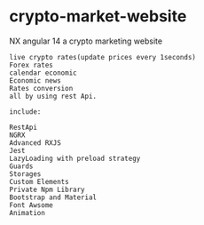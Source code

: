 # crypto-market-website
NX angular  14 
a  crypto marketing website
 

    live crypto rates(update prices every 1seconds)
    Forex rates
    calendar economic
    Economic news
    Rates conversion
    all by using rest Api.

    include:

    RestApi
    NGRX
    Advanced RXJS
    Jest
    LazyLoading with preload strategy
    Guards
    Storages
    Custom Elements
    Private Npm Library
    Bootstrap and Material
    Font Awsome
    Animation
